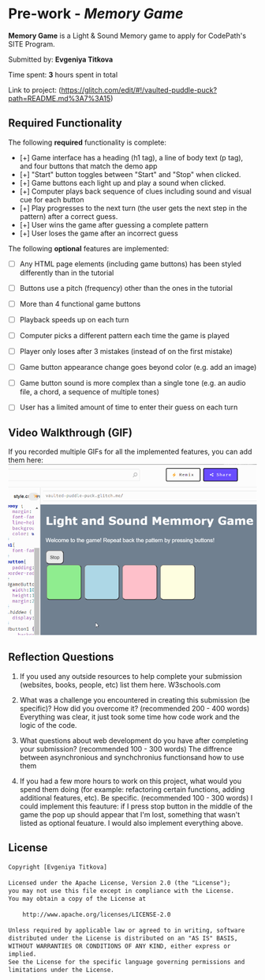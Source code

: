 # Pre-work - *Memory Game*

**Memory Game** is a Light & Sound Memory game to apply for CodePath's SITE Program. 

Submitted by: **Evgeniya Titkova**

Time spent: **3** hours spent in total

Link to project: (https://glitch.com/edit/#!/vaulted-puddle-puck?path=README.md%3A7%3A15)

## Required Functionality

The following **required** functionality is complete:

* [+] Game interface has a heading (h1 tag), a line of body text (p tag), and four buttons that match the demo app
* [+] "Start" button toggles between "Start" and "Stop" when clicked. 
* [+] Game buttons each light up and play a sound when clicked. 
* [+] Computer plays back sequence of clues including sound and visual cue for each button
* [+] Play progresses to the next turn (the user gets the next step in the pattern) after a correct guess. 
* [+] User wins the game after guessing a complete pattern
* [+] User loses the game after an incorrect guess

The following **optional** features are implemented:

* [ ] Any HTML page elements (including game buttons) has been styled differently than in the tutorial
* [ ] Buttons use a pitch (frequency) other than the ones in the tutorial
* [ ] More than 4 functional game buttons
* [ ] Playback speeds up on each turn
* [ ] Computer picks a different pattern each time the game is played
* [ ] Player only loses after 3 mistakes (instead of on the first mistake)
* [ ] Game button appearance change goes beyond color (e.g. add an image)
* [ ] Game button sound is more complex than a single tone (e.g. an audio file, a chord, a sequence of multiple tones)
* [ ] User has a limited amount of time to enter their guess on each turn



## Video Walkthrough (GIF)

If you recorded multiple GIFs for all the implemented features, you can add them here:
![](overview.gif)


## Reflection Questions
1. If you used any outside resources to help complete your submission (websites, books, people, etc) list them here. 
W3schools.com

2. What was a challenge you encountered in creating this submission (be specific)? How did you overcome it? (recommended 200 - 400 words) 
Everything was clear, it just took some time how code work and the logic of the code.

3. What questions about web development do you have after completing your submission? (recommended 100 - 300 words) 
The diffrence between asynchronious and synchchronius functionsand how to use them

4. If you had a few more hours to work on this project, what would you spend them doing (for example: refactoring certain functions, adding additional features, etc). Be specific. (recommended 100 - 300 words) 
I could implement this feauture: if I press stop button in the middle of the game the pop up should 
appear that I'm lost, something that wasn't listed as optional feuature. I would also implement everything above.



## License

    Copyright [Evgeniya Titkova]

    Licensed under the Apache License, Version 2.0 (the "License");
    you may not use this file except in compliance with the License.
    You may obtain a copy of the License at

        http://www.apache.org/licenses/LICENSE-2.0

    Unless required by applicable law or agreed to in writing, software
    distributed under the License is distributed on an "AS IS" BASIS,
    WITHOUT WARRANTIES OR CONDITIONS OF ANY KIND, either express or implied.
    See the License for the specific language governing permissions and
    limitations under the License.
